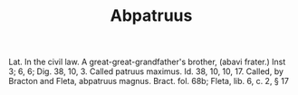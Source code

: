 ---
title: Abpatruus
letter: A
permalink: "/definitions/abpatruus.html"
body: Lat. In the civil law. A great-great-grandfather's brother, (abavi frater.)
  Inst 3; 6, 6; Dig. 38, 10, 3. Called patruus maximus. Id. 38, 10, 10, 17. Called,
  by Bracton and Fleta, abpatruus magnus. Bract. fol. 68b; Fleta, lib. 6, c. 2, §
  17
published_at: '2018-07-07'
layout: post
---